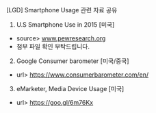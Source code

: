 [LGD] Smartphone Usage 관련 자료 공유

1.	U.S Smartphone Use in 2015 [미국]
- source> www.pewresearch.org
- 첨부 파일 확인 부탁드립니다.

2.	Google Consumer barometer [미국/중국]
- url> https://www.consumerbarometer.com/en/

3.	eMarketer, Media Device Usage [미국]
- url> https://goo.gl/6m76Kx
